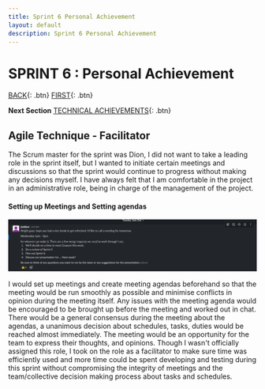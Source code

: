 ```yaml
---
title: Sprint 6 Personal Achievement
layout: default
description: Sprint 6 Personal Achievement
---
```


# SPRINT 6 : Personal Achievement

[BACK](pa5.html){: .btn}
[FIRST](pa1.html){: .btn}

**Next Section** [TECHNICAL ACHIEVEMENTS](ta1.html){: .btn}

## Agile Technique - Facilitator
The Scrum master for the sprint was Dion, I did not want to take a leading role in the sprint itself, but I wanted to initiate certain meetings and discussions so that the sprint would continue to progress without making any decisions myself. I have always felt that I am comfortable in the project in an administrative role, being in charge of the management of the project.

#### Setting up Meetings and Setting agendas

![Facilitator](facilitator.png "Facilitator")

I would set up meetings and create meeting agendas beforehand so that the meeting would be run smoothly as possible and minimise conflicts in opinion during the meeting itself. Any issues with the meeting agenda would be encouraged to be brought up before the meeting and worked out in chat. 
There would be a general consensus during the meeting about the agendas, a unanimous decision about schedules, tasks, duties would be reached almost immediately. The meeting would be an opportunity for the team to express their thoughts, and opinions. 
Though I wasn't officially assigned this role, I took on the role as a facilitator to make sure time was efficiently used and more time could be spent developing and testing during this sprint without compromising the integrity of meetings and the team/collective decision making process about tasks and schedules.